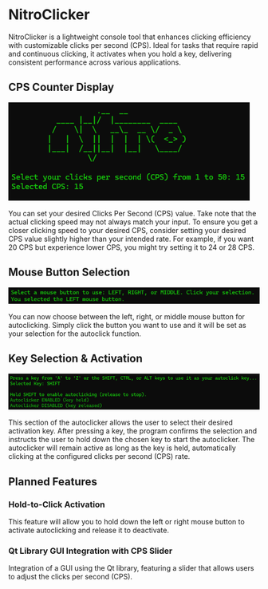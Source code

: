 # NitroClicker
NitroClicker is a lightweight console tool that enhances clicking efficiency with customizable clicks per second (CPS). Ideal for tasks that require rapid and continuous clicking, it activates when you hold a key, delivering consistent performance across various applications.

## CPS Counter Display
![img](https://github.com/rvnztolentino/NitroClicker/blob/main/img/img-190924.png)

You can set your desired Clicks Per Second (CPS) value. Take note that the actual clicking speed may not always match your input. To ensure you get a closer clicking speed to your desired CPS, consider setting your desired CPS value slightly higher than your intended rate. For example, if you want 20 CPS but experience lower CPS, you might try setting it to 24 or 28 CPS.

## Mouse Button Selection
![img](https://github.com/rvnztolentino/NitroClicker/blob/main/img/img-190926.png)

You can now choose between the left, right, or middle mouse button for autoclicking. Simply click the button you want to use and it will be set as your selection for the autoclick function.

## Key Selection & Activation
![img](https://github.com/rvnztolentino/NitroClicker/blob/main/img/img-190928.png)

This section of the autoclicker allows the user to select their desired activation key. After pressing a key, the program confirms the selection and instructs the user to hold down the chosen key to start the autoclicker. The autoclicker will remain active as long as the key is held, automatically clicking at the configured clicks per second (CPS) rate.

## Planned Features
### Hold-to-Click Activation
This feature will allow you to hold down the left or right mouse button to activate autoclicking and release it to deactivate.
### Qt Library GUI Integration with CPS Slider
Integration of a GUI using the Qt library, featuring a slider that allows users to adjust the clicks per second (CPS). 
